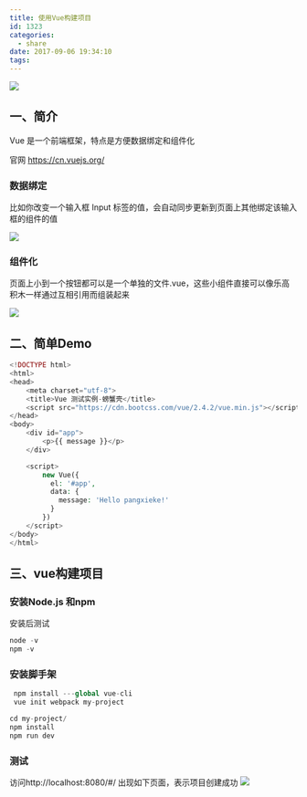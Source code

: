 ```yaml
---
title: 使用Vue构建项目
id: 1323
categories:
  - share
date: 2017-09-06 19:34:10
tags:
---
```


[![](/images/2017/09/vue-info.png)](/images/2017/09/vue-info.png)

##  一、简介

Vue 是一个前端框架，特点是方便数据绑定和组件化

官网 https://cn.vuejs.org/

###  数据绑定

比如你改变一个输入框 Input 标签的值，会自动同步更新到页面上其他绑定该输入框的组件的值

[![](/images/2017/09/vue_bind.png)](/images/2017/09/vue_bind.png)

###  组件化

页面上小到一个按钮都可以是一个单独的文件.vue，这些小组件直接可以像乐高积木一样通过互相引用而组装起来

[![](/images/2017/09/vue_zhujian.jpg)](/images/2017/09/vue_zhujian.jpg)

##  二、简单Demo

```php
<!DOCTYPE html>
<html>
<head>
	<meta charset="utf-8">
	<title>Vue 测试实例-螃蟹壳</title>
	<script src="https://cdn.bootcss.com/vue/2.4.2/vue.min.js"></script>
</head>
<body>
	<div id="app">
		<p>{{ message }}</p>
	</div>

	<script>
		new Vue({
		  el: '#app',
		  data: {
		    message: 'Hello pangxieke!'
		  }
		})
	</script>
</body>
</html>
```

##  三、vue构建项目

###  安装Node.js 和npm

安装后测试
```php
node -v
npm -v
```

###  安装脚手架

```php
 npm install ---global vue-cli
 vue init webpack my-project

cd my-project/
npm install
npm run dev
```

### 测试

访问http://localhost:8080/#/
出现如下页面，表示项目创建成功
[![](/images/2017/09/vue.png)](/images/2017/09/vue.png)